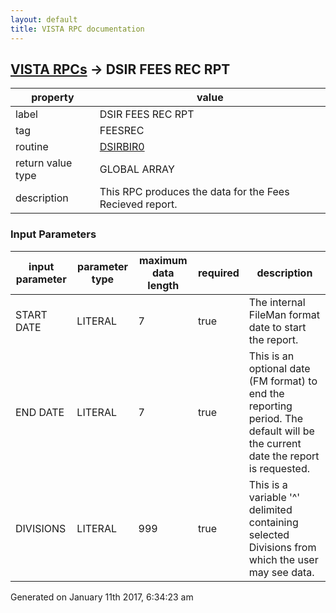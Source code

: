 ```yaml
---
layout: default
title: VISTA RPC documentation
---
```




## [VISTA RPCs](TableOfContent.md) &#8594; DSIR FEES REC RPT 

 property | value 
--- | --- 
 label | DSIR FEES REC RPT
 tag | FEESREC
 routine | [DSIRBIR0](http://code.osehra.org/dox/Routine_DSIRBIR0_source.html)
 return value type | GLOBAL ARRAY
 description | This RPC produces the data for the Fees Recieved report.

### Input Parameters

| input parameter | parameter type | maximum data length | required | description | 
| --- | --- | --- | --- | --- | 
| START DATE | LITERAL | 7 | true | The internal FileMan format date to start the report. | 
| END DATE | LITERAL | 7 | true | This is an optional date (FM format) to end the reporting period.  The default will be the current date the report is requested. | 
| DIVISIONS | LITERAL | 999 | true | This is a variable '^' delimited containing selected Divisions from which the user may see data. | 




Generated on January 11th 2017, 6:34:23 am
